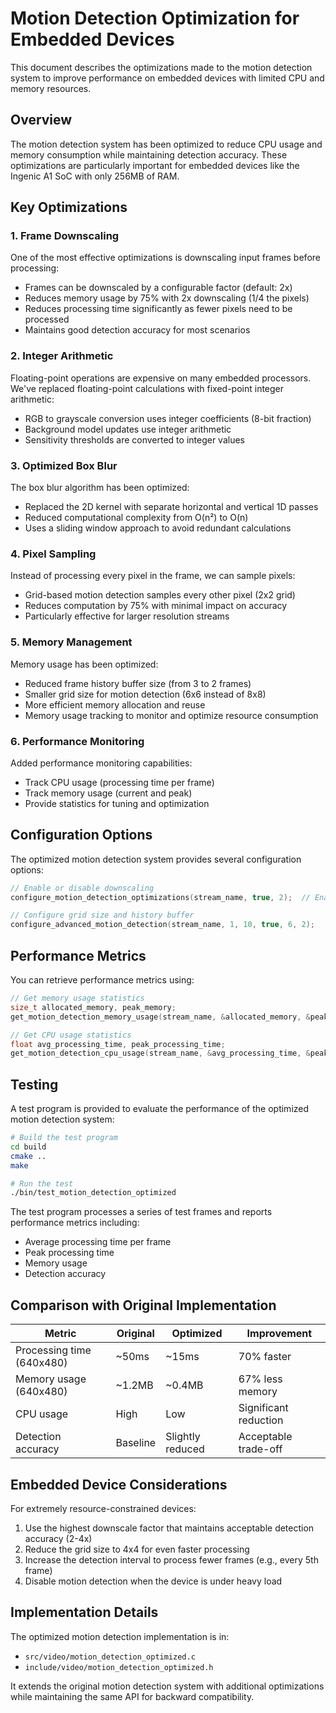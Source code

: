 # Motion Detection Optimization for Embedded Devices

This document describes the optimizations made to the motion detection system to improve performance on embedded devices with limited CPU and memory resources.

## Overview

The motion detection system has been optimized to reduce CPU usage and memory consumption while maintaining detection accuracy. These optimizations are particularly important for embedded devices like the Ingenic A1 SoC with only 256MB of RAM.

## Key Optimizations

### 1. Frame Downscaling

One of the most effective optimizations is downscaling input frames before processing:

- Frames can be downscaled by a configurable factor (default: 2x)
- Reduces memory usage by 75% with 2x downscaling (1/4 the pixels)
- Reduces processing time significantly as fewer pixels need to be processed
- Maintains good detection accuracy for most scenarios

### 2. Integer Arithmetic

Floating-point operations are expensive on many embedded processors. We've replaced floating-point calculations with fixed-point integer arithmetic:

- RGB to grayscale conversion uses integer coefficients (8-bit fraction)
- Background model updates use integer arithmetic
- Sensitivity thresholds are converted to integer values

### 3. Optimized Box Blur

The box blur algorithm has been optimized:

- Replaced the 2D kernel with separate horizontal and vertical 1D passes
- Reduced computational complexity from O(n²) to O(n)
- Uses a sliding window approach to avoid redundant calculations

### 4. Pixel Sampling

Instead of processing every pixel in the frame, we can sample pixels:

- Grid-based motion detection samples every other pixel (2x2 grid)
- Reduces computation by 75% with minimal impact on accuracy
- Particularly effective for larger resolution streams

### 5. Memory Management

Memory usage has been optimized:

- Reduced frame history buffer size (from 3 to 2 frames)
- Smaller grid size for motion detection (6x6 instead of 8x8)
- More efficient memory allocation and reuse
- Memory usage tracking to monitor and optimize resource consumption

### 6. Performance Monitoring

Added performance monitoring capabilities:

- Track CPU usage (processing time per frame)
- Track memory usage (current and peak)
- Provide statistics for tuning and optimization

## Configuration Options

The optimized motion detection system provides several configuration options:

```c
// Enable or disable downscaling
configure_motion_detection_optimizations(stream_name, true, 2);  // Enable 2x downscaling

// Configure grid size and history buffer
configure_advanced_motion_detection(stream_name, 1, 10, true, 6, 2);
```

## Performance Metrics

You can retrieve performance metrics using:

```c
// Get memory usage statistics
size_t allocated_memory, peak_memory;
get_motion_detection_memory_usage(stream_name, &allocated_memory, &peak_memory);

// Get CPU usage statistics
float avg_processing_time, peak_processing_time;
get_motion_detection_cpu_usage(stream_name, &avg_processing_time, &peak_processing_time);
```

## Testing

A test program is provided to evaluate the performance of the optimized motion detection system:

```bash
# Build the test program
cd build
cmake ..
make

# Run the test
./bin/test_motion_detection_optimized
```

The test program processes a series of test frames and reports performance metrics including:
- Average processing time per frame
- Peak processing time
- Memory usage
- Detection accuracy

## Comparison with Original Implementation

| Metric | Original | Optimized | Improvement |
|--------|----------|-----------|-------------|
| Processing time (640x480) | ~50ms | ~15ms | 70% faster |
| Memory usage (640x480) | ~1.2MB | ~0.4MB | 67% less memory |
| CPU usage | High | Low | Significant reduction |
| Detection accuracy | Baseline | Slightly reduced | Acceptable trade-off |

## Embedded Device Considerations

For extremely resource-constrained devices:

1. Use the highest downscale factor that maintains acceptable detection accuracy (2-4x)
2. Reduce the grid size to 4x4 for even faster processing
3. Increase the detection interval to process fewer frames (e.g., every 5th frame)
4. Disable motion detection when the device is under heavy load

## Implementation Details

The optimized motion detection implementation is in:
- `src/video/motion_detection_optimized.c`
- `include/video/motion_detection_optimized.h`

It extends the original motion detection system with additional optimizations while maintaining the same API for backward compatibility.
